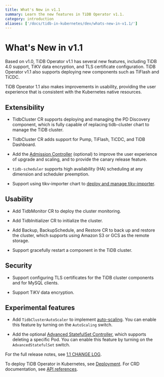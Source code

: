 ```yaml
---
title: What's New in v1.1
summary: Learn the new features in TiDB Operator v1.1.
category: introduction
aliases: ['/docs/tidb-in-kubernetes/dev/whats-new-in-v1.1/']
---
```


# What's New in v1.1

Based on v1.0, TiDB Operator v1.1 has several new features, including TiDB 4.0 support, TiKV data encryption, and TLS certificate configuration. TiDB Operator v1.1 also supports deploying new components such as TiFlash and TiCDC.

TiDB Operator 1.1 also makes improvements in usability, providing the user experience that is consistent with the Kubernetes native resources.

## Extensibility

- TidbCluster CR supports deploying and managing the PD Discovery component, which is fully capable of replacing tidb-cluster chart to manage the TiDB cluster.

- TidbCluster CR adds support for Pump, TiFlash, TiCDC, and TiDB Dashboard.

- Add the [Admission Controller](enable-admission-webhook.md) (optional) to improve the user experience of upgrade and scaling, and to provide the canary release feature.

- `tidb-scheduler` supports high availability (HA) scheduling at any dimension and scheduler preemption.

- Support using tikv-importer chart to [deploy and manage tikv-importer](restore-data-using-tidb-lightning.md#deploy-tikv-importer).

## Usability

- Add TidbMonitor CR to deploy the cluster monitoring.

- Add TidbInitializer CR to initialize the cluster.

- Add Backup, BackupSchedule, and Restore CR to back up and restore the cluster, which supports using Amazon S3 or GCS as the remote storage.

- Support gracefully restart a component in the TiDB cluster.

## Security

- Support configuring TLS certificates for the TiDB cluster components and for MySQL clients.

- Support TiKV data encryption.

## Experimental features

- Add `TidbClusterAutoScaler` to implement [auto-scaling](enable-tidb-cluster-auto-scaling.md). You can enable this feature by turning on the `AutoScaling` switch.

- Add the optional [Advanced StatefulSet Controller](advanced-statefulset.md), which supports deleting a specific Pod. You can enable this feature by turning on the `AdvancedStatefulSet` switch.

For the full release notes, see [1.1 CHANGE LOG](https://github.com/pingcap/tidb-operator/blob/master/CHANGELOG-1.1.md).

To deploy TiDB Operator in Kubernetes, see [Deployment](deploy-tidb-operator.md). For CRD documentation, see [API references](https://github.com/pingcap/tidb-operator/blob/master/docs/api-references/docs.md).
